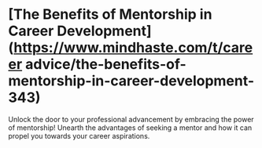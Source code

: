
# [The Benefits of Mentorship in Career Development](https://www.mindhaste.com/t/career advice/the-benefits-of-mentorship-in-career-development-343)

Unlock the door to your professional advancement by embracing the power of mentorship! Unearth the advantages of seeking a mentor and how it can propel you towards your career aspirations.
    